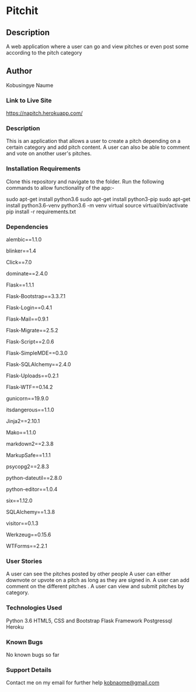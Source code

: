 # Pitchit
## Description
A web application where a user can go and view pitches or even post some according to the pitch category
## Author
Kobusingye Naume

### Link to Live Site
https://napitch.herokuapp.com/

### Description
This is an application that allows a user to create a pitch depending on a certain category and add pitch content. A user can also be able to comment and vote on another user's pitches.

### Installation Requirements
Clone this repository and navigate to the folder. Run the following commands to allow functionality of the app:-

sudo apt-get install python3.6
sudo apt-get install python3-pip
sudo apt-get install python3.6-venv
python3.6 -m venv virtual
source virtual/bin/activate
pip install -r requirements.txt

### Dependencies
alembic==1.1.0

blinker==1.4

Click==7.0

dominate==2.4.0

Flask==1.1.1

Flask-Bootstrap==3.3.7.1

Flask-Login==0.4.1

Flask-Mail==0.9.1

Flask-Migrate==2.5.2

Flask-Script==2.0.6

Flask-SimpleMDE==0.3.0

Flask-SQLAlchemy==2.4.0

Flask-Uploads==0.2.1

Flask-WTF==0.14.2

gunicorn==19.9.0

itsdangerous==1.1.0

Jinja2==2.10.1

Mako==1.1.0

markdown2==2.3.8

MarkupSafe==1.1.1

psycopg2==2.8.3

python-dateutil==2.8.0

python-editor==1.0.4

six==1.12.0

SQLAlchemy==1.3.8

visitor==0.1.3

Werkzeug==0.15.6

WTForms==2.2.1

### User Stories
A user can see the pitches posted by other people
A user can either downvote or upvote on a pitch as long as they are signed in.
A user can add comment on the different pitches .
A user can view and submit pitches by category.

### Technologies Used
Python 3.6
HTML5, 
CSS and 
Bootstrap
Flask Framework
Postgressql
Heroku

### Known Bugs
No known bugs so far

### Support Details
Contact me on my email for further help
kobnaome@gmail.com

